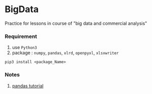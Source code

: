 # BigData
Practice for lessons in course of "big data and commercial analysis"

### Requirement
1. use `Python3`
2. package : `numpy`, `pandas`, `xlrd`, `openpyxl`, `xlsxwriter`
```
pip3 install <package_Name>
``` 

### Notes
1. [pandas tutorial](https://hackmd.io/2vIgsIbnR1amTZS2tc9oyw)
